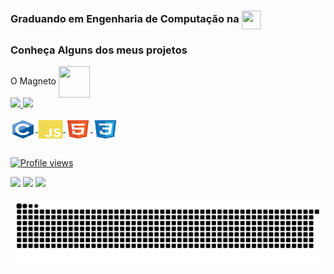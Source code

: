<h3>Graduando em Engenharia de Computação na <a href="https://unifei.edu.br/" target="_blank">
  <img align="center" height="30" width="30" src="https://unifei.edu.br/wp-content/themes/twentytwelve-child/img/cabecalho/logo-unifei-oficial.png"/>
  </a>
 </h3>
  <h3>
    Conheça Alguns dos meus projetos
 </h3>
  O Magneto
  <a href="https://daniel-ferreira-lara.github.io/Site-magneto/" target="_blank">
  <img align="center" height="50" width="50" src="https://daniel-ferreira-lara.github.io/Site-magneto/img/logo-red.png"/>
  </a>
 </div>
 
 <div>
  <a href="https://github.com/Daniel-Ferreira-Lara">
  <img height="180em" src="https://github-readme-stats.vercel.app/api?username=Daniel-Ferreira-Lara&show_icons=true&theme=github_dark&include_all_commits=true&count_private=true"/>
  <img height="180em" src="https://github-readme-stats.vercel.app/api/top-langs/?username=Daniel-Ferreira-Lara&layout=compact&langs_count=6&theme=github_dark&include_all_commits=true&count_private=true&hide=swig,makefile"/>
</div>
  
<div style="display: inline_block"><br>
   <img align="center" alt="C" height="30" width="40" src="https://raw.githubusercontent.com/devicons/devicon/master/icons/c/c-original.svg">
  <img align="center" alt="Js" height="30" width="40" src="https://raw.githubusercontent.com/devicons/devicon/master/icons/javascript/javascript-plain.svg">
  <img align="center" alt="HTML" height="30" width="40" src="https://raw.githubusercontent.com/devicons/devicon/master/icons/html5/html5-original.svg">
  <img align="center" alt="CSS" height="30" width="40" src="https://raw.githubusercontent.com/devicons/devicon/master/icons/css3/css3-original.svg">
</div>
  
##
 
![Profile views](https://gpvc.arturio.dev/Daniel-Ferreira-Lara)  
 
<div> 
  <a href="https://instagram.com/danielferreiralara" target="_blank"><img src="https://img.shields.io/badge/-Instagram-%23E4405F?style=for-the-badge&logo=instagram&logoColor=white" target="_blank"></a>
  <a href="https://www.linkedin.com/in/daniel-ferreira-lara-80b15821a/" target="_blank"><img src="https://img.shields.io/badge/-LinkedIn-%230077B5?style=for-the-badge&logo=linkedin&logoColor=white" target="_blank"></a>
  <a href="https://wa.me/+55037998668240" target="_blank"><img src="https://img.shields.io/badge/-Whatsapp-%6684405F?style=for-the-badge&logo=whatsapp&logoColor=white" target="_blank"></a>
</div>
 
 ![Snake animation](https://github.com/Daniel-Ferreira-Lara/Daniel-Ferreira-Lara/blob/output/github-contribution-grid-snake.svg)
